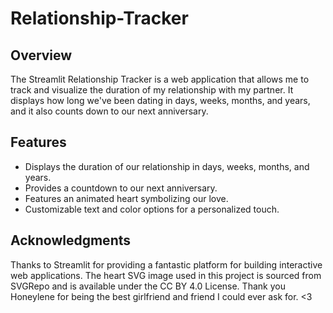 # Relationship-Tracker

## Overview
The Streamlit Relationship Tracker is a web application that allows me to track and visualize the duration of my relationship with my partner. It displays how long we've been dating in days, weeks, months, and years, and it also counts down to our next anniversary.

## Features
- Displays the duration of our relationship in days, weeks, months, and years.
- Provides a countdown to our next anniversary.
- Features an animated heart symbolizing our love.
- Customizable text and color options for a personalized touch.

## Acknowledgments
Thanks to Streamlit for providing a fantastic platform for building interactive web applications.
The heart SVG image used in this project is sourced from SVGRepo and is available under the CC BY 4.0 License.
Thank you Honeylene for being the best girlfriend and friend I could ever ask for. <3
